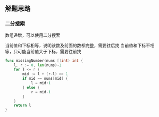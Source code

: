 <a name="KJI7y"></a>

## 解题思路

<a name="d61UJ"></a>

### 二分搜索

数组递增，可以使用二分搜索

当前值和下标相等，说明该数及前面的数都完整，需要往后找
当前值和下标不相等，只可能当前值大于下标，需要往前找

```go
func missingNumber(nums []int) int {
    l, r := 0, len(nums)-1
    for l <= r {
        mid := l + (r-l) >> 1
        if mid == nums[mid] {
            l = mid+1
        } else {
            r = mid-1
        }
    }
    return l
}
```
